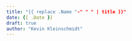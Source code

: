 ```yaml
---
title: "{{ replace .Name "-" " " | title }}"
date: {{ .Date }}
draft: true
author: "Kevin Kleinschmidt"
---
```

